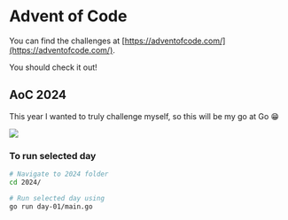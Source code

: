 # Advent of Code

You can find the challenges at [https://adventofcode.com/](https://adventofcode.com/).

You should check it out!

## AoC 2024

This year I wanted to truly challenge myself, so this will be my go at Go 😁

<img src="https://skillicons.dev/icons?i=go" />

### To run selected day

```bash
# Navigate to 2024 folder
cd 2024/

# Run selected day using
go run day-01/main.go
```
